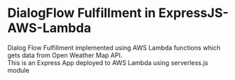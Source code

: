 # DialogFlow Fulfillment in ExpressJS-AWS-Lambda
<p> Dialog Flow Fulfillment implemented using AWS Lambda functions which gets data from Open Weather Map API.
<br>
This is an Express App deployed to AWS Lambda using serverless.js module
